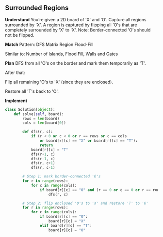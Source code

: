 ## Surrounded Regions
**Understand**
You’re given a 2D board of 'X' and 'O'. Capture all regions surrounded by 'X'.
A region is captured by flipping all 'O's that are completely surrounded by 'X' to 'X'.
Note: Border-connected 'O's should not be flipped.

**Match**
Pattern: DFS Matrix Region Flood-Fill

Similar to: Number of Islands, Flood Fill, Walls and Gates

**Plan**
DFS from all 'O's on the border and mark them temporarily as 'T'.

After that:

Flip all remaining 'O's to 'X' (since they are enclosed).

Restore all 'T's back to 'O'.

**Implement**
```python
class Solution(object):
    def solve(self, board):
        rows = len(board)
        cols = len(board[0])

        def dfs(r, c):
            if (r < 0 or c < 0 or r == rows or c == cols 
                or board[r][c] == "X" or board[r][c] == "T"):
                return 
            board[r][c] = "T"
            dfs(r+1, c)
            dfs(r-1, c)
            dfs(r, c+1)
            dfs(r, c-1)

        # Step 1: mark border-connected 'O's
        for r in range(rows):
            for c in range(cols):
                if board[r][c] == "O" and (r == 0 or c == 0 or r == rows - 1 or c == cols - 1):
                    dfs(r, c)

        # Step 2: flip enclosed 'O's to 'X' and restore 'T' to 'O'
        for r in range(rows):
            for c in range(cols):
                if board[r][c] == "O":
                    board[r][c] = "X"
                elif board[r][c] == "T":
                    board[r][c] = "O"
```
